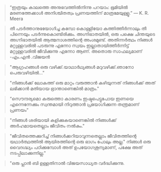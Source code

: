 > “ഇത്രയും കാലത്തെ അനുഭവത്തിൽനിന്നു പറയാം: ഭൂമിയിൽ മരണത്തേക്കാൾ അനിശ്ചിതത്വം പ്രണയത്തിന് മാത്രമേയുള്ളൂ.”
― K. R. Meera 

> തീ പടര്‍ത്താനുഭയോഗിച്ച കമ്പോ കൊള്ളിയോ കത്തിത്തീര്‍ന്നാലും തീ പിന്നെയും പടര്‍ന്നുകൊണ്ടിരിക്കും. അഗ്നിഭാതയില്‍, ഒരു പക്ഷെ ചിന്തയുടെ അഗ്നിഭാതയില്‍ ആത്മനാശത്തിന്റെ അംശമുണ്ട്. അതിന്നര്‍ത്ഥം നിങ്ങള്‍ മറ്റുള്ളവരില്‍ പടരുന്നു എന്നോ സ്വയം ഇല്ലാതായിത്തീര്‍ന്നിട്ട് മറ്റുള്ളവരില്‍ ജീവിക്കുന്നു എന്നോ ആണ്. അതൊരു സാഫല്യമാണ് -എം.എന്‍ .വിജയന്‍ 

> "ആഗ്രഹങ്ങൾ ഒരു വഴിക്ക്.യാഥാർഥ്യങ്ങൾ മറുവഴിക്ക്.ഞാനോ പെരുവഴിയിൽ..."


> "നിങ്ങൾക്ക് ലോകത്ത് ഒരു മാറ്റം വരുത്താൻ കഴിയുന്നത് നിങ്ങൾക്ക് അത് ലഭിക്കാൻ മതിയായ ഭ്രാന്താണെങ്കിൽ മാത്രം."

> “സൌന്ദര്യമൊ കരുത്തൊ കാരണം ഇഷ്ടപെട്ടുപോയ ഇണയെ എന്നെന്നേക്കും സ്വന്തമായി നിറുത്താന്‍ പ്രയോഗിക്കുന്ന തന്ത്രമാണ് പ്രണയം”

>"നിങ്ങൾ ശരിയായി കളിക്കുകയാണെങ്കിൽ
നിങ്ങൾക്ക് അർഹമായതെല്ലാം ജീവിതം നൽകും."

>"ജീവിതത്തെക്കുറിച്ച് നിങ്ങൾക്കറിയാവുന്നതെല്ലാം
 ജീവിതത്തിന്റെ യഥാർത്ഥത്തിൽ ആയിരത്തിന്റെ
 ഒരു ഭാഗം പോലും അല്ല."
>നിങ്ങൾ ഒരു വൈദഗ്ദ്ധ്യം പഠിക്കുമ്പോൾ അത് ഉപയോഗശൂന്യമാണ്, പക്ഷേ അത് നടപ്പിലാക്കുന്നില്ല."

>"ഒരു പ്ലാൻ ബി ഉള്ളതിനാൽ വിജയസാധ്യത വർദ്ധിക്കുന്നു.
